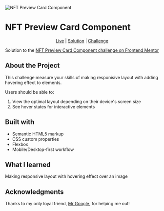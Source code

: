 
![NFT Preview Card Component](https://res.cloudinary.com/dz209s6jk/image/upload/f_auto,q_auto,w_700/Challenges/sr9i7z9p1tfb2m40pigu.jpg)



# NFT Preview Card Component

<div align="center">

[Live](https://muhammedsajadali.github.io/NFT-preview-card-Frontend-Mentor-challenge/)
| [Solution](https://www.frontendmentor.io/challenges/nft-preview-card-component-SbdUL_w0U/hub)
| [Challenge](https://www.frontendmentor.io/challenges/nft-preview-card-component-SbdUL_w0U)

Solution to the [NFT Preview Card Component challenge on Frontend Mentor](https://www.frontendmentor.io/challenges/interactive-rating-component-koxpeBUmI)

</div>




## About the Project

This challenge measure your skills of making responisive layout with adding hovering effect to elements.



Users should be able to:

1. View the optimal layout depending on their device's screen size
2. See hover states for interactive elements




## Built with 

- Semantic HTML5 markup
- CSS custom properties
- Flexbox
- Mobile/Desktop-first workflow


## What I learned 

Making responsive layout with hovering effect over an image

## Acknowledgments

Thanks to my only loyal friend, [Mr Google](https://www.google.com/), for helping me out!
